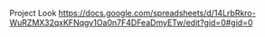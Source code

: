 Project Look
https://docs.google.com/spreadsheets/d/14LrbRkro-WuRZMX32qxKFNqgv1Oa0n7F4DFeaDmyETw/edit?gid=0#gid=0
